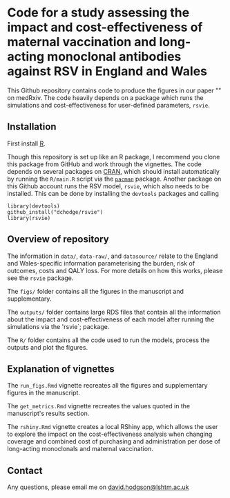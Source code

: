 # Code for a study assessing the impact and cost-effectiveness of maternal vaccination and long-acting monoclonal antibodies against RSV in England and Wales

This Github repository contains code to produce the figures in our paper "" on medRxiv. The code heavily depends on a package which runs the simulations and cost-effectiveness for user-defined parameters, `rsvie`.

## Installation

First install [R](https://cran.r-project.org/).

Though this repository is set up like an R package, I recommend you clone this package from GitHub and work through the vignettes. 
The code depends on several packages on [CRAN](https://cran.r-project.org/), which should install automatically by running the `R/main.R` script via the [`pacman`](http://trinker.github.io/pacman/vignettes/Introduction_to_pacman.html) package. Another package on this Github account runs the RSV model, `rsvie`, which also needs to be installed. This can be done by installing the `devtools` packages and calling 

```
library(devtools)
github_install("dchodge/rsvie")
library(rsvie)
```


## Overview of repository

The information in `data/`, `data-raw/`, and `datasource/` relate to the England and Wales-specific information parameterising the burden, risk of outcomes, costs and QALY loss. For more details on how this works, please see the `rsvie` package.

The `figs/` folder contains all the figures in the manuscript and supplementary.

The `outputs/` folder contains large RDS files that contain all the information about the impact and cost-effectiveness of each model after running the simulations via the 'rsvie`; package. 

The `R/` folder contains all the code used to run the models, process the outputs and plot the figures. 

## Explanation of vignettes


The `run_figs.Rmd` vignette recreates all the figures and supplementary figures in the manuscript.

The `get_metrics.Rmd` vignette recreates the values quoted in the manuscript's results section.

The `rshiny.Rmd` vignette creates a local RShiny app, which allows the user to explore the impact on the cost-effectiveness analysis when changing coverage and combined cost of purchasing and administration per dose of long-acting monoclonals and maternal vaccination.

## Contact

Any questions, please email me on david.hodgson@lshtm.ac.uk